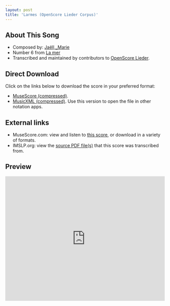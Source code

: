 ```yaml
---
layout: post
title: 'Larmes (OpenScore Lieder Corpus)'
---
```


## About This Song

- Composed by: [Jaëll,_Marie](https://fourscoreandmore.org/openscore/lieder/Jaëll,_Marie)
- Number 6 from [La mer](https://fourscoreandmore.org/openscore/lieder/Jaëll,_Marie/La_mer)
- Transcribed and maintained by contributors to [OpenScore Lieder].

[OpenScore Lieder]: https://musescore.com/openscore-lieder-corpus

## Direct Download

Click on the links below to download the score in your preferred format:
- [MuseScore (compressed)](https://github.com/openscore/lieder/blob/main/scores/Jaëll,_Marie/La_mer/6_Larmes/lc6157363.mscz?raw=true).
- [MusicXML (compressed)](https://github.com/openscore/lieder/blob/main/scores/Jaëll,_Marie/La_mer/6_Larmes/lc6157363.mxl?raw=true). Use this version to open the file in other notation apps.

## External links

- MuseScore.com: view and listen to [this score][MuseScore], or download in a variety of formats.
- IMSLP.org: view the [source PDF file(s)][IMSLP] that this score was transcribed from.

[MuseScore]: https://musescore.com/score/6157363
[IMSLP]: https://imslp.org/wiki/Special:ReverseLookup/624197

## Preview

<iframe width="100%" height="394" src="https://musescore.com/openscore-lieder-corpus/scores/6157363/embed" frameborder="0" allowfullscreen allow="autoplay; fullscreen"></iframe>
